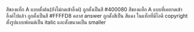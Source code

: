 สีของแท็ก A แบบตั้งต้น(ยังไม่กดเข้าลิ้งค์) ถูกตั้งเป็นสี #400080
สีของแท็ก A แบบที่เคยกดเข้าลิ้งค์ไปแล้ว ถูกตั้งเป็นสี #FFFFD8
คลาส answer ถูกตั้งสีเป็น สีแดง
ในแท็กที่มีไอดี copyright ตั้งรูปแบบฟอนต์เป็น italic และตั้งขนาดเป็น smaller
